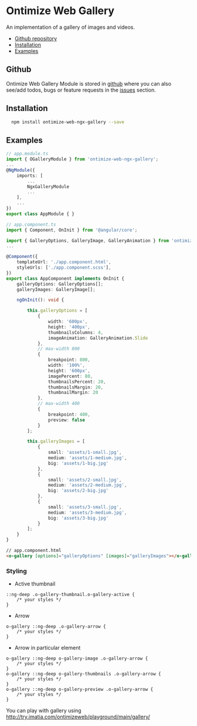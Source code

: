 # Ontimize Web Gallery

An implementation of a gallery of images and videos.


* [Github repository](#github)
* [Installation](#installation)
* [Examples](#examples)


## Github
Ontimize Web Gallery Module is stored in [github](https://github.com/OntimizeWeb/ontimize-web-ngx-gallery) where you can also see/add todos, bugs or feature requests in the [issues](https://github.com/OntimizeWeb/ontimize-web-ngx-gallery/issues) section.

## Installation

```bash
  npm install ontimize-web-ngx-gallery --save
```

## Examples
````ts
// app.module.ts
import { OGalleryModule } from 'ontimize-web-ngx-gallery';
...
@NgModule({
    imports: [
        ...
        NgxGalleryModule
        ...
    ],
    ...
})
export class AppModule { }
````

````ts
// app.component.ts
import { Component, OnInit } from '@angular/core';

import { GalleryOptions, GalleryImage, GalleryAnimation } from 'ontimize-web-ngx-gallery';
...

@Component({
    templateUrl: './app.component.html',
    styleUrls: ['./app.component.scss'],
})
export class AppComponent implements OnInit {
    galleryOptions: GalleryOptions[];
    galleryImages: GalleryImage[];

    ngOnInit(): void {

        this.galleryOptions = [
            {
                width: '600px',
                height: '400px',
                thumbnailsColumns: 4,
                imageAnimation: GalleryAnimation.Slide
            },
            // max-width 800
            {
                breakpoint: 800,
                width: '100%',
                height: '600px',
                imagePercent: 80,
                thumbnailsPercent: 20,
                thumbnailsMargin: 20,
                thumbnailMargin: 20
            },
            // max-width 400
            {
                breakpoint: 400,
                preview: false
            }
        ];

        this.galleryImages = [
            {
                small: 'assets/1-small.jpg',
                medium: 'assets/1-medium.jpg',
                big: 'assets/1-big.jpg'
            },
            {
                small: 'assets/2-small.jpg',
                medium: 'assets/2-medium.jpg',
                big: 'assets/2-big.jpg'
            },
            {
                small: 'assets/3-small.jpg',
                medium: 'assets/3-medium.jpg',
                big: 'assets/3-big.jpg'
            }
        ];
    }
}

````

````html
// app.component.html
<o-gallery [options]="galleryOptions" [images]="galleryImages"></o-gallery>
````

### Styling
- Active thumbnail
```
::ng-deep .o-gallery-thumbnail.o-gallery-active {
    /* your styles */
}
```

- Arrow
```
o-gallery ::ng-deep .o-gallery-arrow {
    /* your styles */
}
```

- Arrow in particular element
```
o-gallery ::ng-deep o-gallery-image .o-gallery-arrow {
    /* your styles */
}
o-gallery ::ng-deep o-gallery-thumbnails .o-gallery-arrow {
    /* your styles */
}
o-gallery ::ng-deep o-gallery-preview .o-gallery-arrow {
    /* your styles */
}
```

You can play with gallery using http://try.imatia.com/ontimizeweb/playground/main/gallery/




